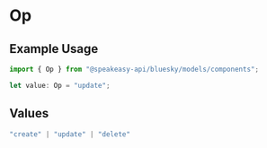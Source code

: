 # Op

## Example Usage

```typescript
import { Op } from "@speakeasy-api/bluesky/models/components";

let value: Op = "update";
```

## Values

```typescript
"create" | "update" | "delete"
```